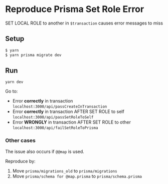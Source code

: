 # Reproduce Prisma Set Role Error
SET LOCAL ROLE to another in `$transaction` causes error messages to miss

## Setup

```bash
$ yarn
$ yarn prisma migrate dev
```

## Run

`yarn dev`

Go to:

- Error **correctly** in transaction `localhost:3000/api/passCreateInTransaction`
- Error **correctly** in transaction AFTER SET ROLE to self `localhost:3000/api/passSetRoleToSelf`
- Error **WRONGLY** in transaction AFTER SET ROLE to other `localhost:3000/api/failSetRoleToPrisma`

### Other cases

The issue also occurs if `@@map` is used.

Reproduce by: 

1. Move `prisma/migrations_old` to `prisma/migrations`
2. Move `prisma/schema for @map.prisma` to `prisma/schema.prisma`